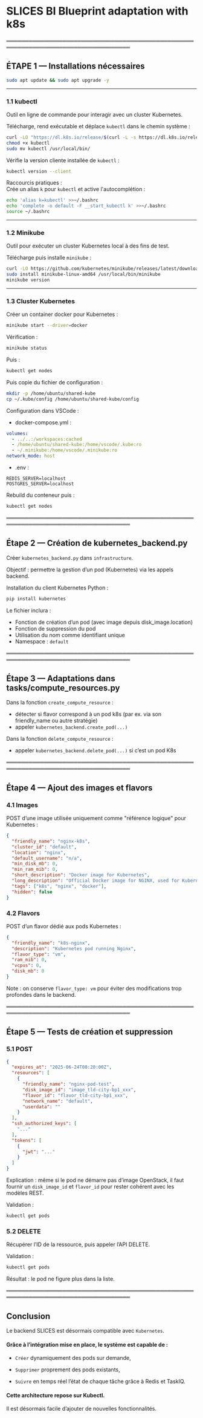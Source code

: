 
# SLICES BI Blueprint adaptation with k8s

═══════════════════════════════════════════════════════════════════════════════════

## ÉTAPE 1 — Installations nécessaires
```bash
sudo apt update && sudo apt upgrade -y
```

---

### 1.1 kubectl 
Outil en ligne de commande pour interagir avec un cluster Kubernetes.

Télécharge, rend exécutable et déplace `kubectl` dans le chemin système :
```bash
curl -LO "https://dl.k8s.io/release/$(curl -L -s https://dl.k8s.io/release/stable.txt)/bin/linux/amd64/kubectl"
chmod +x kubectl
sudo mv kubectl /usr/local/bin/
```

Vérifie la version cliente installée de `kubectl` :
```bash
kubectl version --client
```

Raccourcis pratiques :  
Crée un alias `k` pour `kubectl` et active l'autocomplétion :
```bash
echo 'alias k=kubectl' >>~/.bashrc
echo 'complete -o default -F __start_kubectl k' >>~/.bashrc
source ~/.bashrc
```

---

### 1.2 Minikube
Outil pour exécuter un cluster Kubernetes local à des fins de test.

Télécharge puis installe `minikube` :
```bash
curl -LO https://github.com/kubernetes/minikube/releases/latest/download/minikube-linux-amd64
sudo install minikube-linux-amd64 /usr/local/bin/minikube
minikube version
```

---

### 1.3 Cluster Kubernetes

Créer un container docker pour Kubernetes :
```bash
minikube start --driver=docker
```

Vérification :
```bash
minikube status
```

Puis :
```bash
kubectl get nodes
```

Puis copie du fichier de configuration :
```bash
mkdir -p /home/ubuntu/shared-kube
cp ~/.kube/config /home/ubuntu/shared-kube/config
```

Configuration dans VSCode :

- docker-compose.yml :
```yaml
volumes:
  - ../..:/workspaces:cached
  - /home/ubuntu/shared-kube:/home/vscode/.kube:ro
  - ~/.minikube:/home/vscode/.minikube:ro
network_mode: host
```

- .env :
```
REDIS_SERVER=localhost
POSTGRES_SERVER=localhost
```

Rebuild du conteneur puis :
```bash
kubectl get nodes
```

═══════════════════════════════════════════════════════════════════════════════════

## Étape 2 — Création de kubernetes_backend.py

Créer `kubernetes_backend.py` dans `infrastructure`.

Objectif : permettre la gestion d’un pod (Kubernetes) via les appels backend.

Installation du client Kubernetes Python :
```bash
pip install kubernetes
```

Le fichier inclura :
- Fonction de création d’un pod (avec image depuis disk_image.location)
- Fonction de suppression du pod
- Utilisation du nom comme identifiant unique
- Namespace : `default`

═══════════════════════════════════════════════════════════════════════════════════

## Étape 3 — Adaptations dans tasks/compute_resources.py

Dans la fonction `create_compute_resource` :
- détecter si flavor correspond à un pod k8s (par ex. via son friendly_name ou autre stratégie)
- appeler `kubernetes_backend.create_pod(...)`

Dans la fonction `delete_compute_resource` :
- appeler `kubernetes_backend.delete_pod(...)` si c’est un pod K8s

═══════════════════════════════════════════════════════════════════════════════════

## Étape 4 — Ajout des images et flavors

### 4.1 Images

POST d’une image utilisée uniquement comme "référence logique" pour Kubernetes :

```json
{
  "friendly_name": "nginx-k8s",
  "cluster_id": "default",
  "location": "nginx",
  "default_username": "n/a",
  "min_disk_mb": 0,
  "min_ram_mib": 0,
  "short_description": "Docker image for Kubernetes",
  "long_description": "Official Docker image for NGINX, used for Kubernetes pod deployment.",
  "tags": ["k8s", "nginx", "docker"],
  "hidden": false
}
```

### 4.2 Flavors

POST d’un flavor dédié aux pods Kubernetes :

```json
{
  "friendly_name": "k8s-nginx",
  "description": "Kubernetes pod running Nginx",
  "flavor_type": "vm",
  "ram_mib": 0,
  "vcpus": 0,
  "disk_mb": 0
}
```

Note : on conserve `flavor_type: vm` pour éviter des modifications trop profondes dans le backend.

═══════════════════════════════════════════════════════════════════════════════════

## Étape 5 — Tests de création et suppression

### 5.1 POST

```json
{
  "expires_at": "2025-06-24T08:20:00Z",
  "resources": [
    {
      "friendly_name": "nginx-pod-test",
      "disk_image_id": "image_tld-city-bp1_xxx",
      "flavor_id": "flavor_tld-city-bp1_xxx",
      "network_name": "default",
      "userdata": ""
    }
  ],
  "ssh_authorized_keys": [
    "..."
  ],
  "tokens": [
    {
      "jwt": "..."
    }
  ]
}
```

Explication : même si le pod ne démarre pas d’image OpenStack, il faut fournir un `disk_image_id` et `flavor_id` pour rester cohérent avec les modèles REST.

Validation :
```bash
kubectl get pods
```

### 5.2 DELETE

Récupérer l’ID de la ressource, puis appeler l’API DELETE.

Validation :
```bash
kubectl get pods
```
Résultat : le pod ne figure plus dans la liste.

═══════════════════════════════════════════════════════════════════════════════════

## Conclusion

Le backend SLICES est désormais compatible avec `Kubernetes`.

#### Grâce à l’intégration mise en place, le système est capable de :

- `Créer` dynamiquement des pods sur demande,

- `Supprimer` proprement des pods existants,

- `Suivre` en temps réel l’état de chaque tâche grâce à Redis et TaskIQ.


#### Cette architecture repose sur Kubectl.

Il est désormais facile d’ajouter de nouvelles fonctionnalités.
